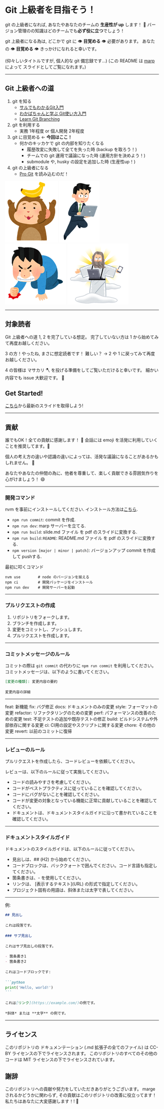 # Git 上級者を目指そう！

git の上級者になれば, あなたやあなたのチームの **生産性が up** します！ :rocket:
バージョン管理のの知識はどのチームでも**必ず役に立つ**でしょう！

git 上級者になる為は, どこかで git に :eye: **目覚める** :eye: 必要があります。
あなたの :eye: **目覚める** :eye: きっかけになれると幸いです。

(仰々しいタイトルですが, 個人的な git 備忘録です...)
(この README は [marp](https://marp.app/) によって スライドとしてご覧になれます。)

---

## Git 上級者への道

1. git を知る
    - [サルでもわかるGit入門](https://backlog.com/ja/git-tutorial/)
    - [わかばちゃんと学ぶ Git使い方入門](https://www.amazon.co.jp/dp/B096TH798S?ref_=k4w_oembed_L832Vjri19gTMF&tag=kpembed-20&linkCode=kpd)
    - [Learn Git Branching](https://learngitbranching.js.org/?locale=ja)
2. git を利用する
    - 実務 1年程度 or 個人開発 2年程度
3. git に目覚める ← **今回はここ！**
    - 何かのキッカケで git の内部を知りたくなる
        - 履歴改変に失敗して全てを失った時 (backup を取ろう！)
        - チームでの git 運用で議論になった時 (運用方針を決めよう！)
        - submodule や, husky の設定を追加した時 (生産性up！)
4. git の上級者になる
    - [Pro Git](https://git-scm.com/book/ja/v2) を読み込むのだ！

![bg right:10% vertical contain](images/eto_saru_banana.png)
![bg right:10% contain](images/business_kigyousenshi4.png)
![bg right:10% contain](images/pose_kuyashii_man.png)
![bg right:10% contain](images/internet_god.png)

---

## 対象読者

Git 上級者への道 1, 2 を完了している想定。
完了していない方は 1 から始めてみて再度お越しください。

3 の方！やったね, まさに想定読者です！
難しい？ → 2 や 1 に戻ってみて再度お越しください。

4 の皆様は マサカリ :axe: を投げる準備をしてご覧いただけると幸いです。
細かい内容でも issue 大歓迎です。 :memo:

## Get Started!

[こちら](https://github.com/ken-ty/step-up-git/releases/latest)から最新のスライドを取得しよう!

---

## 貢献

誰でもOK！全ての貢献に感謝します！ :pray:
会話には emoji を活発に利用していくことを推奨してます。:rocket:

個人の考え方の違いや認識の違いによっては、活発な議論になることがあるかもしれません。 :dog:

あなたやあなたの仲間の為に、他者を尊重して、楽しく貢献できる雰囲気作りを心がけましょう！ :smile:

---

### 開発コマンド

nvm を事前にインストールしてください. インストール方法は[こちら](https://kazuhira-r.hatenablog.com/entry/2021/03/22/223042).

- `npm run commit`: commit を作成.
- `npm run dev`: marp サーバーを立てる.
- `npm run build`: slide.md ファイル を pdf のスライドに変換する.
- `npm run build:README`: README.md ファイル を pdf のスライドに変換する.
- `npm version [major | minor | patch]`: バージョンアップ commit を作成して pushする.


最初に叩くコマンド

```
nvm use        # node のバージョンを揃える
npm ci         # 開発パッケージをインストール
npm run dev    # 開発サーバーを起動
```

---

### プルリクエストの作成

1. リポジトリをフォークします。
1. ブランチを作成します。
1. 変更をコミットし、プッシュします。
1. プルリクエストを作成します。

---

### コミットメッセージのルール

コミットの際は `git commit` の代わりに `npm run commit` を利用してください。
コミットメッセージは、以下のように書いてください。

```markdown
[変更の種類]: 変更内容の要約

変更内容の詳細
```

---

  feat:     新機能 
  fix:      バグ修正 
  docs:     ドキュメントのみの変更 
  style:    フォーマットの変更
  refactor: リファクタリングのための変更
  perf:     パフォーマンスの改善のための変更
  test:     不足テストの追加や既存テストの修正 
  build:    ビルドシステムや外部依存に関する変更
  ci:       CI用の設定やスクリプトに関する変更
  chore:    その他の変更
  revert:   以前のコミットに復帰

---

### レビューのルール
プルリクエストを作成したら、コードレビューを依頼してください。

レビューは、以下のルールに従って実施してください。

- コードの読みやすさを考慮してください。
- コードがベストプラクティスに従っていることを確認してください。
- コードにバグがないことを確認してください。
- コードが変更の対象となっている機能に正常に貢献していることを確認してください。
- ドキュメントは、ドキュメントスタイルガイドに沿って書かれていることを確認してください。

---

### ドキュメントスタイルガイド
ドキュメントのスタイルガイドは、以下のルールに従ってください。

- 見出しは、## (H2) から始めてください。
- コードブロックは、バッククォートで囲んでください。コード言語も指定してください。
- 箇条書きは、- を使用してください。
- リンクは、 \[表示するテキスト\]\(URL\) の形式で指定してください。
- プロジェクト固有の用語は、斜体または太字で表してください。

---

例:

````markdown
## 見出し

これは段落です。

### サブ見出し

これはサブ見出しの段落です。

- 箇条書き1
- 箇条書き2

これはコードブロックです:

```python
print('Hello, world!')
```

これは[リンク](https://example.com/)の例です。

*斜体* または **太字** の例です。
````
---

## ライセンス

このリポジトリの ドキュメンテーション (.md 拡張子の全てのファイル) は CC-BY ライセンスの下でライセンスされます。
このリポジトリのすべてのその他のコードは MIT ライセンスの下でライセンスされています。

## 謝辞

このリポジトリへの貢献や努力をしていただきありがとうございます。
marge されるかどうかに関わらず, その貢献はこのリポジトリの改善に役立ってます！
私たちはあなたに大変感謝します！! :pray: